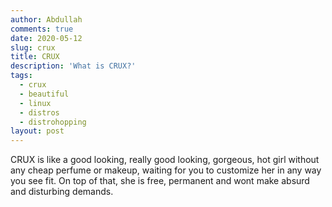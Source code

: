 ```yaml
---
author: Abdullah
comments: true
date: 2020-05-12
slug: crux
title: CRUX
description: 'What is CRUX?'
tags:
  - crux
  - beautiful
  - linux
  - distros
  - distrohopping
layout: post
---
```


CRUX is like a good looking, really good looking, gorgeous, hot girl without any cheap perfume or makeup, waiting for you to customize her in any way you see fit. On top of that, she is free, permanent and wont make absurd and disturbing demands.


